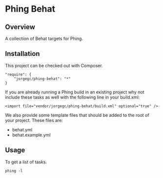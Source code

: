 Phing Behat
===========

## Overview

A collection of Behat targets for Phing.

## Installation

This project can be checked out with Composer.

```
"require": {
    "jorgegc/phing-behat": "*"
}
```

If you are already running a Phing build in an existing project why not
include these tasks as well with the following line in your build.xml:

```
<import file="vendor/jorgegc/phing-behat/build.xml" optional="true" />
```

We also provide some template files that should be added to the root
of your project. These files are:

* behat.yml
* behat.example.yml

## Usage

To get a list of tasks.

```
phing -l
```
